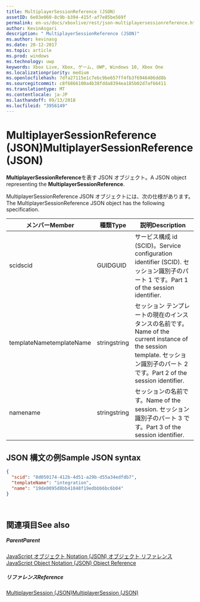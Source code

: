 ```yaml
---
title: MultiplayerSessionReference (JSON)
assetID: 6e03e060-8c9b-b394-415f-af7e85be569f
permalink: en-us/docs/xboxlive/rest/json-multiplayersessionreference.html
author: KevinAsgari
description: " MultiplayerSessionReference (JSON)"
ms.author: kevinasg
ms.date: 20-12-2017
ms.topic: article
ms.prod: windows
ms.technology: uwp
keywords: Xbox Live, Xbox, ゲーム, UWP, Windows 10, Xbox One
ms.localizationpriority: medium
ms.openlocfilehash: 7dfa27115e1c7ebc9be657ff4fb3f6946406dd8b
ms.sourcegitcommit: c8f6866100a4b38fdda8394ea185b02d7af66411
ms.translationtype: MT
ms.contentlocale: ja-JP
ms.lasthandoff: 09/13/2018
ms.locfileid: "3956149"
---
```

# <a name="multiplayersessionreference-json"></a><span data-ttu-id="72803-104">MultiplayerSessionReference (JSON)</span><span class="sxs-lookup"><span data-stu-id="72803-104">MultiplayerSessionReference (JSON)</span></span>
<span data-ttu-id="72803-105">**MultiplayerSessionReference**を表す JSON オブジェクト。</span><span class="sxs-lookup"><span data-stu-id="72803-105">A JSON object representing the **MultiplayerSessionReference**.</span></span> 
<a id="ID4EQ"></a>

  
 
<span data-ttu-id="72803-106">MultiplayerSessionReference JSON オブジェクトには、次の仕様があります。</span><span class="sxs-lookup"><span data-stu-id="72803-106">The MultiplayerSessionReference JSON object has the following specification.</span></span>
 
| <span data-ttu-id="72803-107">メンバー</span><span class="sxs-lookup"><span data-stu-id="72803-107">Member</span></span>| <span data-ttu-id="72803-108">種類</span><span class="sxs-lookup"><span data-stu-id="72803-108">Type</span></span>| <span data-ttu-id="72803-109">説明</span><span class="sxs-lookup"><span data-stu-id="72803-109">Description</span></span>| 
| --- | --- | --- | 
| <span data-ttu-id="72803-110">scid</span><span class="sxs-lookup"><span data-stu-id="72803-110">scid</span></span>| <span data-ttu-id="72803-111">GUID</span><span class="sxs-lookup"><span data-stu-id="72803-111">GUID</span></span>| <span data-ttu-id="72803-112">サービス構成 id (SCID)。</span><span class="sxs-lookup"><span data-stu-id="72803-112">Service configuration identifier (SCID).</span></span> <span data-ttu-id="72803-113">セッション識別子のパート 1 です。</span><span class="sxs-lookup"><span data-stu-id="72803-113">Part 1 of the session identifier.</span></span>| 
| <span data-ttu-id="72803-114">templateName</span><span class="sxs-lookup"><span data-stu-id="72803-114">templateName</span></span> | <span data-ttu-id="72803-115">string</span><span class="sxs-lookup"><span data-stu-id="72803-115">string</span></span> | <span data-ttu-id="72803-116">セッション テンプレートの現在のインスタンスの名前です。</span><span class="sxs-lookup"><span data-stu-id="72803-116">Name of the current instance of the session template.</span></span> <span data-ttu-id="72803-117">セッション識別子のパート 2 です。</span><span class="sxs-lookup"><span data-stu-id="72803-117">Part 2 of the session identifier.</span></span> | 
| <span data-ttu-id="72803-118">name</span><span class="sxs-lookup"><span data-stu-id="72803-118">name</span></span> | <span data-ttu-id="72803-119">string</span><span class="sxs-lookup"><span data-stu-id="72803-119">string</span></span> | <span data-ttu-id="72803-120">セッションの名前です。</span><span class="sxs-lookup"><span data-stu-id="72803-120">Name of the session.</span></span> <span data-ttu-id="72803-121">セッション識別子のパート 3 です。</span><span class="sxs-lookup"><span data-stu-id="72803-121">Part 3 of the session identifier.</span></span> | 
  
<a id="ID4EZ"></a>

 
## <a name="sample-json-syntax"></a><span data-ttu-id="72803-122">JSON 構文の例</span><span class="sxs-lookup"><span data-stu-id="72803-122">Sample JSON syntax</span></span> 
 

```json
{
  "scid": "8d050174-412b-4d51-a29b-d55a34edfdb7",
  "templateName": "integration",
  "name": "19de0095d8bb41048f19edbbb6bc6b04"
}
  
    
```

  
<a id="ID4EJB"></a>

 
## <a name="see-also"></a><span data-ttu-id="72803-123">関連項目</span><span class="sxs-lookup"><span data-stu-id="72803-123">See also</span></span>
 
<a id="ID4ELB"></a>

 
##### <a name="parent"></a><span data-ttu-id="72803-124">Parent</span><span class="sxs-lookup"><span data-stu-id="72803-124">Parent</span></span> 

[<span data-ttu-id="72803-125">JavaScript オブジェクト Notation (JSON) オブジェクト リファレンス</span><span class="sxs-lookup"><span data-stu-id="72803-125">JavaScript Object Notation (JSON) Object Reference</span></span>](atoc-xboxlivews-reference-json.md)

  
<a id="ID4EVB"></a>

 
##### <a name="reference"></a><span data-ttu-id="72803-126">リファレンス</span><span class="sxs-lookup"><span data-stu-id="72803-126">Reference</span></span> 

[<span data-ttu-id="72803-127">MultiplayerSession (JSON)</span><span class="sxs-lookup"><span data-stu-id="72803-127">MultiplayerSession (JSON)</span></span>](json-multiplayersession.md)

   